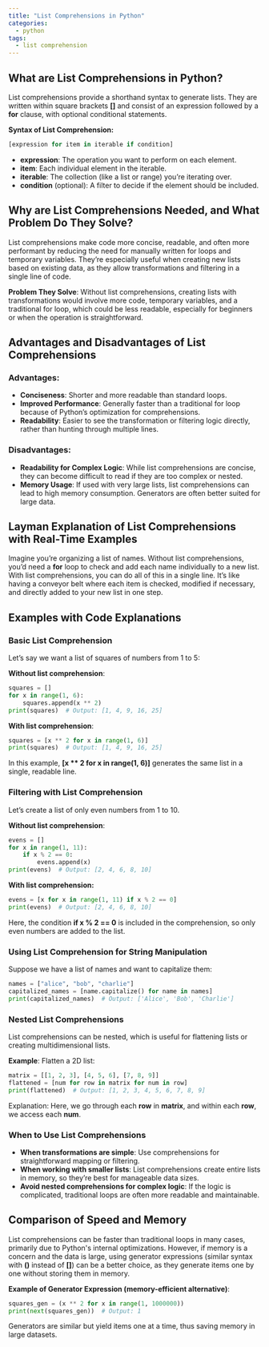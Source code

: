 ```yaml
---
title: "List Comprehensions in Python"
categories:
  - python
tags:
  - list comprehension
---
```

## What are List Comprehensions in Python?
List comprehensions provide a shorthand syntax to generate lists. They are written within square brackets **[]** and consist of an expression followed by a **for** clause, with optional conditional statements.

**Syntax of List Comprehension:**
```python
[expression for item in iterable if condition]
```
- **expression**: The operation you want to perform on each element.
- **item**: Each individual element in the iterable.
- **iterable**: The collection (like a list or range) you’re iterating over.
- **condition** (optional): A filter to decide if the element should be included.

## Why are List Comprehensions Needed, and What Problem Do They Solve?
List comprehensions make code more concise, readable, and often more performant by reducing the need for manually written for loops and temporary variables. They’re especially useful when creating new lists based on existing data, as they allow transformations and filtering in a single line of code.

**Problem They Solve**: Without list comprehensions, creating lists with transformations would involve more code, temporary variables, and a traditional for loop, which could be less readable, especially for beginners or when the operation is straightforward.

## Advantages and Disadvantages of List Comprehensions
### Advantages:

- **Conciseness**: Shorter and more readable than standard loops.
- **Improved Performance**: Generally faster than a traditional for loop because of Python’s optimization for comprehensions.
- **Readability**: Easier to see the transformation or filtering logic directly, rather than hunting through multiple lines.

### Disadvantages:

- **Readability for Complex Logic**: While list comprehensions are concise, they can become difficult to read if they are too complex or nested.
- **Memory Usage**: If used with very large lists, list comprehensions can lead to high memory consumption. Generators are often better suited for large data.

## Layman Explanation of List Comprehensions with Real-Time Examples
Imagine you’re organizing a list of names. Without list comprehensions, you’d need a **for** loop to check and add each name individually to a new list. With list comprehensions, you can do all of this in a single line. It’s like having a conveyor belt where each item is checked, modified if necessary, and directly added to your new list in one step.

## Examples with Code Explanations
### Basic List Comprehension

Let’s say we want a list of squares of numbers from 1 to 5:

**Without list comprehension**:
```python
squares = []
for x in range(1, 6):
    squares.append(x ** 2)
print(squares)  # Output: [1, 4, 9, 16, 25]
```

**With list comprehension**:
```python
squares = [x ** 2 for x in range(1, 6)]
print(squares)  # Output: [1, 4, 9, 16, 25]
```
In this example, **[x ** 2 for x in range(1, 6)]** generates the same list in a single, readable line.

### Filtering with List Comprehension
Let’s create a list of only even numbers from 1 to 10.

**Without list comprehension**:
```python
evens = []
for x in range(1, 11):
    if x % 2 == 0:
        evens.append(x)
print(evens)  # Output: [2, 4, 6, 8, 10]
```

**With list comprehension:**
```python
evens = [x for x in range(1, 11) if x % 2 == 0]
print(evens)  # Output: [2, 4, 6, 8, 10]
```
Here, the condition **if x % 2 == 0** is included in the comprehension, so only even numbers are added to the list.

### Using List Comprehension for String Manipulation
Suppose we have a list of names and want to capitalize them:
```python
names = ["alice", "bob", "charlie"]
capitalized_names = [name.capitalize() for name in names]
print(capitalized_names)  # Output: ['Alice', 'Bob', 'Charlie']
```

### Nested List Comprehensions
List comprehensions can be nested, which is useful for flattening lists or creating multidimensional lists.

**Example**: Flatten a 2D list:
```python
matrix = [[1, 2, 3], [4, 5, 6], [7, 8, 9]]
flattened = [num for row in matrix for num in row]
print(flattened)  # Output: [1, 2, 3, 4, 5, 6, 7, 8, 9]
```
Explanation: Here, we go through each **row** in **matrix**, and within each **row**, we access each **num**.

### When to Use List Comprehensions
- **When transformations are simple**: Use comprehensions for straightforward mapping or filtering.
- **When working with smaller lists**: List comprehensions create entire lists in memory, so they’re best for manageable data sizes.
- **Avoid nested comprehensions for complex logic**: If the logic is complicated, traditional loops are often more readable and maintainable.

## Comparison of Speed and Memory
List comprehensions can be faster than traditional loops in many cases, primarily due to Python's internal optimizations. However, if memory is a concern and the data is large, using generator expressions (similar syntax with **()** instead of **[]**) can be a better choice, as they generate items one by one without storing them in memory.

**Example of Generator Expression (memory-efficient alternative)**:
```python
squares_gen = (x ** 2 for x in range(1, 1000000))
print(next(squares_gen))  # Output: 1
```
Generators are similar but yield items one at a time, thus saving memory in large datasets.